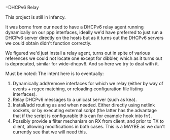 =DHCPv6 Relay

This project is still in infancy.

It was borne from our need to have a DHCPv6 relay agent running dynamically on
our ppp interfaces, ideally we'd have preferred to just run a DHCPv6 server
directly on the hosts but as it turns out the DHCPv6 servers we could obtain
didn't function correctly.

We figured we'd just install a relay agent, turns out in spite of various
references we could not locate one except for dibbler, which as it turns out is
deprecated, similar for wide-dhcpv6.  And so here we try to deal with it.

Must be noted:  The intent here is to eventually:

1.  Dynamically add/remove interfaces for which we relay (either by way of
    events + regex matching, or reloading configuration file listing
    interfaces).
2.  Relay DHCPv6 messages to a unicast server (such as kea).
3.  Install/add routing as and when needed.  Either directly using netlink
    sockets, or by executing external script (the latter has the advantage that
    if the script is configurable this can for example hook into frr).
4.  Possibly provide a filter mechanism on RX from client, and prior to TX to
    client, allowing modifications in both cases.  This is a MAYBE as we don't
    currently see that we will need this.
